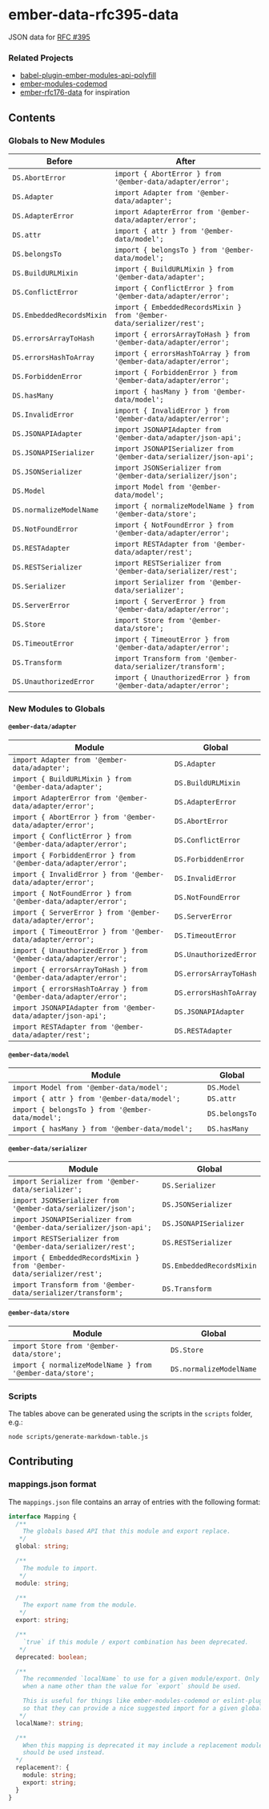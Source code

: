 ember-data-rfc395-data
==============================================================================

JSON data for [RFC #395](https://github.com/emberjs/rfcs/blob/master/text/0395-ember-data-packages.md)

### Related Projects

- [babel-plugin-ember-modules-api-polyfill](https://github.com/ember-cli/babel-plugin-ember-modules-api-polyfill)
- [ember-modules-codemod](https://github.com/ember-cli/ember-modules-codemod)
- [ember-rfc176-data](https://github.com/ember-cli/ember-rfc176-data) for inspiration

## Contents

### Globals to New Modules 

| Before                    | After                                                                 |
| ---                       | ---                                                                   |
| `DS.AbortError`           | `import { AbortError } from '@ember-data/adapter/error';`             |
| `DS.Adapter`              | `import Adapter from '@ember-data/adapter';`                          |
| `DS.AdapterError`         | `import AdapterError from '@ember-data/adapter/error';`               |
| `DS.attr`                 | `import { attr } from '@ember-data/model';`                           |
| `DS.belongsTo`            | `import { belongsTo } from '@ember-data/model';`                      |
| `DS.BuildURLMixin`        | `import { BuildURLMixin } from '@ember-data/adapter';`                |
| `DS.ConflictError`        | `import { ConflictError } from '@ember-data/adapter/error';`          |
| `DS.EmbeddedRecordsMixin` | `import { EmbeddedRecordsMixin } from '@ember-data/serializer/rest';` |
| `DS.errorsArrayToHash`    | `import { errorsArrayToHash } from '@ember-data/adapter/error';`      |
| `DS.errorsHashToArray`    | `import { errorsHashToArray } from '@ember-data/adapter/error';`      |
| `DS.ForbiddenError`       | `import { ForbiddenError } from '@ember-data/adapter/error';`         |
| `DS.hasMany`              | `import { hasMany } from '@ember-data/model';`                        |
| `DS.InvalidError`         | `import { InvalidError } from '@ember-data/adapter/error';`           |
| `DS.JSONAPIAdapter`       | `import JSONAPIAdapter from '@ember-data/adapter/json-api';`          |
| `DS.JSONAPISerializer`    | `import JSONAPISerializer from '@ember-data/serializer/json-api';`    |
| `DS.JSONSerializer`       | `import JSONSerializer from '@ember-data/serializer/json';`           |
| `DS.Model`                | `import Model from '@ember-data/model';`                              |
| `DS.normalizeModelName`   | `import { normalizeModelName } from '@ember-data/store';`             |
| `DS.NotFoundError`        | `import { NotFoundError } from '@ember-data/adapter/error';`          |
| `DS.RESTAdapter`          | `import RESTAdapter from '@ember-data/adapter/rest';`                 |
| `DS.RESTSerializer`       | `import RESTSerializer from '@ember-data/serializer/rest';`           |
| `DS.Serializer`           | `import Serializer from '@ember-data/serializer';`                    |
| `DS.ServerError`          | `import { ServerError } from '@ember-data/adapter/error';`            |
| `DS.Store`                | `import Store from '@ember-data/store';`                              |
| `DS.TimeoutError`         | `import { TimeoutError } from '@ember-data/adapter/error';`           |
| `DS.Transform`            | `import Transform from '@ember-data/serializer/transform';`           |
| `DS.UnauthorizedError`    | `import { UnauthorizedError } from '@ember-data/adapter/error';`      |


### New Modules to Globals

#### `@ember-data/adapter`
| Module                                                           | Global                 |
| ---                                                              | ---                    |
| `import Adapter from '@ember-data/adapter';`                     | `DS.Adapter`           |
| `import { BuildURLMixin } from '@ember-data/adapter';`           | `DS.BuildURLMixin`     |
| `import AdapterError from '@ember-data/adapter/error';`          | `DS.AdapterError`      |
| `import { AbortError } from '@ember-data/adapter/error';`        | `DS.AbortError`        |
| `import { ConflictError } from '@ember-data/adapter/error';`     | `DS.ConflictError`     |
| `import { ForbiddenError } from '@ember-data/adapter/error';`    | `DS.ForbiddenError`    |
| `import { InvalidError } from '@ember-data/adapter/error';`      | `DS.InvalidError`      |
| `import { NotFoundError } from '@ember-data/adapter/error';`     | `DS.NotFoundError`     |
| `import { ServerError } from '@ember-data/adapter/error';`       | `DS.ServerError`       |
| `import { TimeoutError } from '@ember-data/adapter/error';`      | `DS.TimeoutError`      |
| `import { UnauthorizedError } from '@ember-data/adapter/error';` | `DS.UnauthorizedError` |
| `import { errorsArrayToHash } from '@ember-data/adapter/error';` | `DS.errorsArrayToHash` |
| `import { errorsHashToArray } from '@ember-data/adapter/error';` | `DS.errorsHashToArray` |
| `import JSONAPIAdapter from '@ember-data/adapter/json-api';`     | `DS.JSONAPIAdapter`    |
| `import RESTAdapter from '@ember-data/adapter/rest';`            | `DS.RESTAdapter`       |

#### `@ember-data/model`
| Module                                           | Global         |
| ---                                              | ---            |
| `import Model from '@ember-data/model';`         | `DS.Model`     |
| `import { attr } from '@ember-data/model';`      | `DS.attr`      |
| `import { belongsTo } from '@ember-data/model';` | `DS.belongsTo` |
| `import { hasMany } from '@ember-data/model';`   | `DS.hasMany`   |

#### `@ember-data/serializer`
| Module                                                                | Global                    |
| ---                                                                   | ---                       |
| `import Serializer from '@ember-data/serializer';`                    | `DS.Serializer`           |
| `import JSONSerializer from '@ember-data/serializer/json';`           | `DS.JSONSerializer`       |
| `import JSONAPISerializer from '@ember-data/serializer/json-api';`    | `DS.JSONAPISerializer`    |
| `import RESTSerializer from '@ember-data/serializer/rest';`           | `DS.RESTSerializer`       |
| `import { EmbeddedRecordsMixin } from '@ember-data/serializer/rest';` | `DS.EmbeddedRecordsMixin` |
| `import Transform from '@ember-data/serializer/transform';`           | `DS.Transform`            |

#### `@ember-data/store`
| Module                                                    | Global                  |
| ---                                                       | ---                     |
| `import Store from '@ember-data/store';`                  | `DS.Store`              |
| `import { normalizeModelName } from '@ember-data/store';` | `DS.normalizeModelName` |


### Scripts

The tables above can be generated using the scripts in the `scripts` folder, e.g.:

```
node scripts/generate-markdown-table.js
```


## Contributing

### mappings.json format

The `mappings.json` file contains an array of entries with the following format:

```ts
interface Mapping {
  /**
    The globals based API that this module and export replace.
   */
  global: string;

  /**
    The module to import.
   */
  module: string;

  /**
    The export name from the module.
   */
  export: string;

  /**
    `true` if this module / export combination has been deprecated.
   */
  deprecated: boolean;

  /**
    The recommended `localName` to use for a given module/export. Only present
    when a name other than the value for `export` should be used.

    This is useful for things like ember-modules-codemod or eslint-plugin-ember
    so that they can provide a nice suggested import for a given global path usage.
   */
  localName?: string;

  /**
    When this mapping is deprecated it may include a replacement module/export which
    should be used instead.
  */
  replacement?: {
    module: string;
    export: string;
  }
}
```
